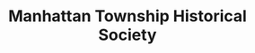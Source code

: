 ---
layout: repo
title: "Manhattan Township Historical Society"
id: 15558
permalink: repos/15558/
---